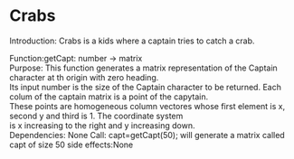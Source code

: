 # Crabs
Introduction: Crabs is a kids where a captain tries to catch a crab.

Function:getCapt: number -> matrix <br>
Purpose: This function generates a matrix representation of the Captain character at th origin with zero heading. <br>
Its input number is the size of the Captain character to be returned. Each colum of the captain matrix is a point of the capytain.<br>
These points are homogeneous column vectores whose first element is x, second y and third is 1. The coordinate system<br>
is x increasing to the right and y increasing down. <br>
Dependencies: None 
Call: capt=getCapt(50); will generate a matrix called capt of size 50 
side effects:None
